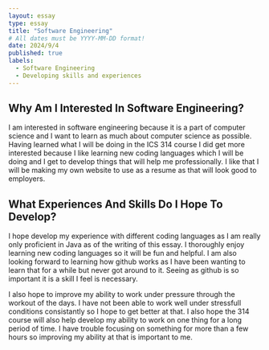 ```yaml
---
layout: essay
type: essay
title: "Software Engineering"
# All dates must be YYYY-MM-DD format!
date: 2024/9/4
published: true
labels:
  - Software Engineering
  - Developing skills and experiences
---
```


## Why Am I Interested In Software Engineering?

I am interested in software engineering because it is a part of computer science and I want to learn as much about computer science as possible. Having learned what I will be doing in the ICS 314 course I did get more interested because I like learning new coding languages which I will be doing and I get to develop things that will help me professionally. I like that I will be making my own website to use as a resume as that will look good to employers. 

## What Experiences And Skills Do I Hope To Develop?

I hope develop my experience with different coding languages as I am really only proficient in Java as of the writing of this essay. I thoroughly enjoy learning new coding languages so it will be fun and helpful. I am also looking forward to learning how github works as I have been wanting to learn that for a while but never got around to it. Seeing as github is so important it is a skill I feel is necessary.

I also hope to improve my ability to work under pressure through the workout of the days. I have not been able to work well under stressfull conditions consistantly so I hope to get better at that. I also hope the 314 course will also help develop my ability to work on one thing for a long period of time. I have trouble focusing on something for more than a few hours so improving my ability at that is important to me.
